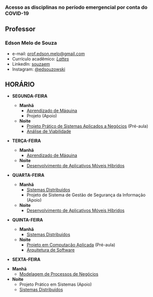 ### Acesso as disciplinas no período emergencial por conta do COVID-19

## Professor

### Edson Melo de Souza
+ e-mail: [prof.edson.melo@gmail.com](mailto:prof.edson.melo@gmail.com)
+ Currículo acadêmico: [*Lattes*](http://lattes.cnpq.br/2641658716558510)
+ LinkedIn: [souzaem](https://www.linkedin.com/in/souzaem/)
+ Instagram: [@edsouzowski](https://www.instagram.com/edsouzowski/)

## HORÁRIO
* **SEGUNDA-FEIRA**
  + **Manhã**
    + [Aprendizado de Máquina](https://github.com/EdsonMSouza/seg_manha_ml)
    + Projeto (Apoio)
  + **Noite**
    + [Projeto Prático de Sistemas Aplicados a Negócios](https://github.com/EdsonMSouza/2_noite_projeto) (Pré-aula)
    + [Análise de Viabilidade](https://github.com/EdsonMSouza/seg_noite_viabilidade)

* **TERÇA-FEIRA**
  + **Manhã**
    + [Aprendizado de Máquina](https://github.com/EdsonMSouza/seg_manha_ml)
  + **Noite**
    + [Desenvolvimento de Aplicativos Móveis Híbridos](https://github.com/EdsonMSouza/3_noite_mobile)    
  
* **QUARTA-FEIRA**
  + **Manhã**
    + [Sistemas Distribuídos](https://github.com/EdsonMSouza/qua_manha_sis_dist)
    + Projeto de Sistema de Gestão de Segurança da Informação (Apoio)
  + **Noite**
    + [Desenvolvimento de Aplicativos Móveis Híbridos](https://github.com/EdsonMSouza/qua_noi_mobile)
  
* **QUINTA-FEIRA**
  + **Manhã**
    + [Sistemas Distribuídos](https://github.com/EdsonMSouza/qui_manha_sis_dist)
  + **Noite**
    + [Projeto em Computação Aplicada](https://github.com/EdsonMSouza/projeto_5_noite) (Pré-aula) 
    + [Arquitetura de Software](https://github.com/EdsonMSouza/5_noite_arquitetura) 

 * **SEXTA-FEIRA**
  + **Manhã**
    + [Modelagem de Processos de Negócios](https://github.com/EdsonMSouza/6_manha_bpm)
  + **Noite**
    + Projeto Prático em Sistemas (Apoio)
    + [Sistemas Distribuídos](https://github.com/EdsonMSouza/6_noite_sis_dist) 
